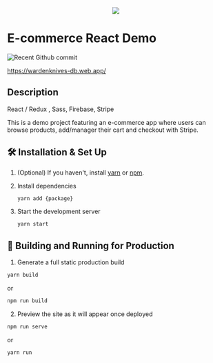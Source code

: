 <div align="center">
<a href="https://wardenknives-db.web.app/"> <img src="https://user-images.githubusercontent.com/60209373/155862476-ec58e474-fbcc-4f9a-bafd-d1d6b4f20168.png"> </a>
</div>
  
# E-commerce React Demo

![Recent Github commit](https://img.shields.io/github/last-commit/OpoJack/warden-knives)

https://wardenknives-db.web.app/

## Description

React / Redux , Sass, Firebase, Stripe

This is a demo project featuring an e-commerce app where users can browse products, add/manager their cart and checkout with Stripe.
  
  
  ## 🛠 Installation & Set Up

1. (Optional) If you haven't, install [yarn](https://yarnpkg.com/) or [npm](https://www.npmjs.com/). 

2. Install dependencies

   ```sh
   yarn add {package}
   ```

3. Start the development server

   ```sh
   yarn start
   ```

## 🚀 Building and Running for Production

1. Generate a full static production build

```sh
yarn build
```
or
   
```sh
npm run build
```
   
2. Preview the site as it will appear once deployed

```sh
npm run serve
```
or
```sh
yarn run
```
